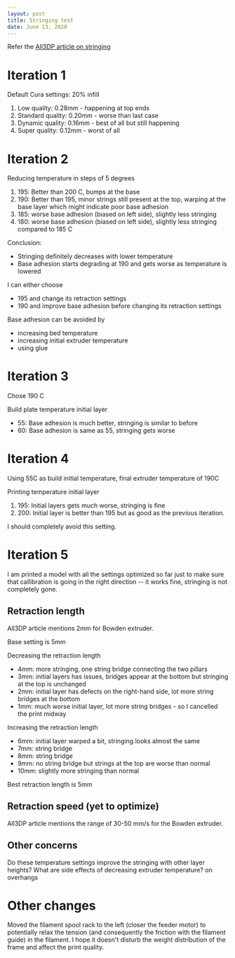 ```yaml
---
layout: post
title: Stringing test
date: June 13, 2020
---
```


Refer the [All3DP article on stringing](https://all3dp.com/2/3d-print-stringing-easy-ways-to-prevent-it/)

# Iteration 1
Default Cura settings: 20% infill
1. Low quality: 0.28mm - happening at top ends
2. Standard quality: 0.20mm - worse than last case
3. Dynamic quality: 0.16mm - best of all but still happening
4. Super quality: 0.12mm - worst of all

# Iteration 2
Reducing temperature in steps of 5 degrees
1. 195: Better than 200 C, bumps at the base
2. 190: Better than 195, minor strings still present at the top, warping at the base layer which might indicate poor base adhesion
3. 185: worse base adhesion (biased on left side), slightly less stringing
4. 180: worse base adhesion (biased on left side), slightly less stringing compared to 185 C

Conclusion:
- Stringing definitely decreases with lower temperature
- Base adhesion starts degrading at 190 and gets worse as temperature is lowered

I can either choose
- 195 and change its retraction settings
- 190 and improve base adhesion before changing its retraction settings

Base adhesion can be avoided by
- increasing bed temperature
- increasing initial extruder temperature
- using glue

# Iteration 3
Chose 190 C

Build plate temperature initial layer
- 55: Base adhesion is much better, stringing is similar to before
- 60: Base adhesion is same as 55, stringing gets worse

# Iteration 4
Using 55C as build initial temperature, final extruder temperature of 190C

Printing temperature initial layer
1. 195: Initial layers gets much worse, stringing is fine
2. 200: Initial layer is better than 195 but as good as the previous iteration.

I should completely avoid this setting.

# Iteration 5

I am printed a model with all the settings optimized so far just to make sure that callibration is going in the right direction -- it works fine, stringing is not completely gone.

## Retraction length

All3DP article mentions 2mm for Bowden extruder.

Base setting is 5mm

Decreasing the retraction length
- 4mm: more stringing, one string bridge connecting the two pillars
- 3mm: initial layers has issues, bridges appear at the bottom but stringing at the top is unchanged
- 2mm: initial layer has defects on the right-hand side, lot more string bridges at the bottom
- 1mm: much worse initial layer, lot more string bridges - so I cancelled the print midway

Increasing the retraction length
- 6mm: initial layer warped a bit, stringing looks almost the same
- 7mm: string bridge
- 8mm: string bridge
- 9mm: no string bridge but strings at the top are worse than normal
- 10mm: slightly more stringing than normal

Best retraction length is 5mm

## Retraction speed (yet to optimize)
All3DP article mentions the range of 30-50 mm/s for the Bowden extruder.

## Other concerns
Do these temperature settings improve the stringing with other layer heights?
What are side effects of decreasing extruder temperature? on overhangs

# Other changes
Moved the filament spool rack to the left (closer the feeder motor) to potentially relax the tension (and consequently the friction with the filament guide) in the filament. I hope it doesn't disturb the weight distribution of the frame and affect the print quality.
